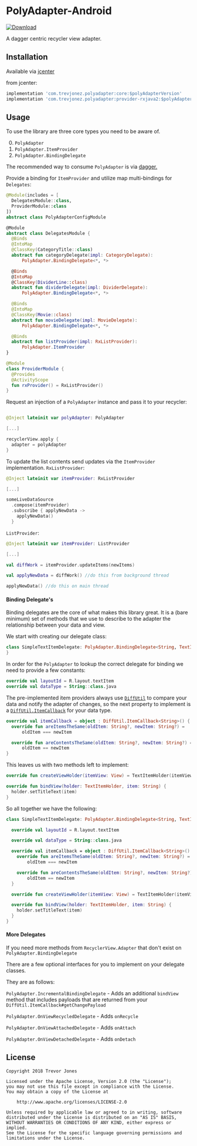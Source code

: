 # PolyAdapter-Android

[ ![Download](https://api.bintray.com/packages/trevorjones141/maven/PolyAdapter-Android/images/download.svg) ](https://bintray.com/trevorjones141/maven/PolyAdapter-Android/_latestVersion)

A dagger centric recycler view adapter.

## Installation

Available via [jcenter](https://bintray.com/trevorjones141/maven/PolyAdapter-Android)

from jcenter: 
```groovy
implementation 'com.trevjonez.polyadapter:core:$polyAdapterVersion'
implementation 'com.trevjonez.polyadapter:provider-rxjava2:$polyAdapterVersion'
```

## Usage

To use the library are three core types you need to be aware of.

0. `PolyAdapter`
1. `PolyAdapter.ItemProvider`
2. `PolyAdapter.BindingDelegate`

The recommended way to consume `PolyAdapter` is via [dagger.](https://google.github.io/dagger/)

Provide a binding for `ItemProvider` and utilize map multi-bindings for `Delegates`:
```kotlin
@Module(includes = [
  DelegatesModule::class,
  ProviderModule::class
])
abstract class PolyAdapterConfigModule

@Module
abstract class DelegatesModule {
  @Binds
  @IntoMap
  @ClassKey(CategoryTitle::class)
  abstract fun categoryDelegate(impl: CategoryDelegate):
      PolyAdapter.BindingDelegate<*, *>

  @Binds
  @IntoMap
  @ClassKey(DividerLine::class)
  abstract fun dividerDelegate(impl: DividerDelegate):
      PolyAdapter.BindingDelegate<*, *>

  @Binds
  @IntoMap
  @ClassKey(Movie::class)
  abstract fun movieDelegate(impl: MovieDelegate):
      PolyAdapter.BindingDelegate<*, *>

  @Binds
  abstract fun listProvider(impl: RxListProvider):
      PolyAdapter.ItemProvider
}

@Module
class ProviderModule {
  @Provides
  @ActivityScope
  fun rxProvider() = RxListProvider()
}
```

Request an injection of a `PolyAdapter` instance and pass it to your recycler:
```kotlin

@Inject lateinit var polyAdapter: PolyAdapter

[...]

recyclerView.apply {
  adapter = polyAdapter
}

```

To update the list contents send updates via the `ItemProvider` implementation.
`RxListProvider`:
```kotlin
@Inject lateinit var itemProvider: RxListProvider

[...]

someLiveDataSource
  .compose(itemProvider)
  .subscribe { applyNewData ->
    applyNewData()
  }
```

`ListProvider`:
```kotlin
@Inject lateinit var itemProvider: ListProvider

[...]

val diffWork = itemProvider.updateItems(newItems)

val applyNewData = diffWork() //do this from background thread

applyNewData() //do this on main thread
```

#### Binding Delegate's

Binding delegates are the core of what makes this library great. It is a
(bare minimum) set of methods that we use to describe to the adapter the
relationship between your data and view.

We start with creating our delegate class:
```kotlin
class SimpleTextItemDelegate: PolyAdapter.BindingDelegate<String, TextItemHolder> {
}
```

In order for the `PolyAdapter` to lookup the correct delegate for binding
we need to provide a few constants:
```kotlin
override val layoutId = R.layout.textItem
override val dataType = String::class.java
```

The pre-implemented item providers always use [`DiffUtil`](https://developer.android.com/reference/android/support/v7/util/DiffUtil)
to compare your data and notify the adapter of changes, so the next property
to implement is a [`DiffUtil.ItemCallback`](https://developer.android.com/reference/android/support/v7/util/DiffUtil.ItemCallback) for your data type.

```kotlin
override val itemCallback = object : DiffUtil.ItemCallback<String>() {
  override fun areItemsTheSame(oldItem: String?, newItem: String?) =
      oldItem === newItem

  override fun areContentsTheSame(oldItem: String?, newItem: String?) =
      oldItem == newItem
}
```

This leaves us with two methods left to implement:

```kotlin
override fun createViewHolder(itemView: View) = TextItemHolder(itemView)

override fun bindView(holder: TextItemHolder, item: String) {
  holder.setTitleText(item)
}
```


So all together we have the following:

```kotlin
class SimpleTextItemDelegate: PolyAdapter.BindingDelegate<String, TextItemHolder> {

  override val layoutId = R.layout.textItem

  override val dataType = String::class.java

  override val itemCallback = object : DiffUtil.ItemCallback<String>() {
    override fun areItemsTheSame(oldItem: String?, newItem: String?) =
        oldItem === newItem

    override fun areContentsTheSame(oldItem: String?, newItem: String?) =
        oldItem == newItem
  }

  override fun createViewHolder(itemView: View) = TextItemHolder(itemView)

  override fun bindView(holder: TextItemHolder, item: String) {
    holder.setTitleText(item)
  }
}
```

#### More Delegates

If you need more methods from `RecyclerView.Adapter` that don't exist on `PolyAdapter.BindingDelegate`

There are a few optional interfaces for you to implement on your delegate classes.

They are as follows:

`PolyAdapter.IncrementalBindingDelegate` - Adds an additional `bindView`
method that includes payloads that are returned from your `DiffUtil.ItemCallback#getChangePayload`

`PolyAdapter.OnViewRecycledDelegate` - Adds `onRecycle`

`PolyAdapter.OnViewAttachedDelegate` - Adds `onAttach`

`PolyAdapter.OnViewDetachedDelegate` - Adds `onDetach`

## License

    Copyright 2018 Trevor Jones

    Licensed under the Apache License, Version 2.0 (the "License");
    you may not use this file except in compliance with the License.
    You may obtain a copy of the License at

        http://www.apache.org/licenses/LICENSE-2.0

    Unless required by applicable law or agreed to in writing, software
    distributed under the License is distributed on an "AS IS" BASIS,
    WITHOUT WARRANTIES OR CONDITIONS OF ANY KIND, either express or implied.
    See the License for the specific language governing permissions and
    limitations under the License.
